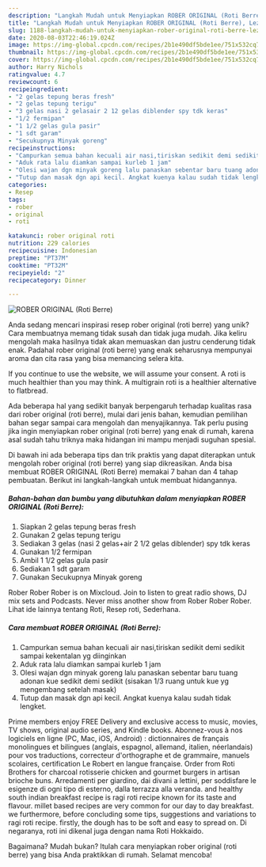 ```yaml
---
description: "Langkah Mudah untuk Menyiapkan ROBER ORIGINAL (Roti Berre), Lezat"
title: "Langkah Mudah untuk Menyiapkan ROBER ORIGINAL (Roti Berre), Lezat"
slug: 1188-langkah-mudah-untuk-menyiapkan-rober-original-roti-berre-lezat
date: 2020-08-03T22:46:19.024Z
image: https://img-global.cpcdn.com/recipes/2b1e490df5bde1ee/751x532cq70/rober-original-roti-berre-foto-resep-utama.jpg
thumbnail: https://img-global.cpcdn.com/recipes/2b1e490df5bde1ee/751x532cq70/rober-original-roti-berre-foto-resep-utama.jpg
cover: https://img-global.cpcdn.com/recipes/2b1e490df5bde1ee/751x532cq70/rober-original-roti-berre-foto-resep-utama.jpg
author: Harry Nichols
ratingvalue: 4.7
reviewcount: 6
recipeingredient:
- "2 gelas tepung beras fresh"
- "2 gelas tepung terigu"
- "3 gelas nasi 2 gelasair 2 12 gelas diblender spy tdk keras"
- "1/2 fermipan"
- "1 1/2 gelas gula pasir"
- "1 sdt garam"
- "Secukupnya Minyak goreng"
recipeinstructions:
- "Campurkan semua bahan kecuali air nasi,tiriskan sedikit demi sedikit sampai kekentalan yg diinginkan"
- "Aduk rata lalu diamkan sampai kurleb 1 jam"
- "Olesi wajan dgn minyak goreng lalu panaskan sebentar baru tuang adonan kue sedikit demi sedikit (sisakan 1/3 ruang untuk kue yg mengembang setelah masak)"
- "Tutup dan masak dgn api kecil. Angkat kuenya kalau sudah tidak lengket."
categories:
- Resep
tags:
- rober
- original
- roti

katakunci: rober original roti 
nutrition: 229 calories
recipecuisine: Indonesian
preptime: "PT37M"
cooktime: "PT32M"
recipeyield: "2"
recipecategory: Dinner

---
```



![ROBER ORIGINAL (Roti Berre)](https://img-global.cpcdn.com/recipes/2b1e490df5bde1ee/751x532cq70/rober-original-roti-berre-foto-resep-utama.jpg)

Anda sedang mencari inspirasi resep rober original (roti berre) yang unik? Cara membuatnya memang tidak susah dan tidak juga mudah. Jika keliru mengolah maka hasilnya tidak akan memuaskan dan justru cenderung tidak enak. Padahal rober original (roti berre) yang enak seharusnya mempunyai aroma dan cita rasa yang bisa memancing selera kita.

If you continue to use the website, we will assume your consent. A roti is much healthier than you may think. A multigrain roti is a healthier alternative to flatbread.

Ada beberapa hal yang sedikit banyak berpengaruh terhadap kualitas rasa dari rober original (roti berre), mulai dari jenis bahan, kemudian pemilihan bahan segar sampai cara mengolah dan menyajikannya. Tak perlu pusing jika ingin menyiapkan rober original (roti berre) yang enak di rumah, karena asal sudah tahu triknya maka hidangan ini mampu menjadi suguhan spesial.


Di bawah ini ada beberapa tips dan trik praktis yang dapat diterapkan untuk mengolah rober original (roti berre) yang siap dikreasikan. Anda bisa membuat ROBER ORIGINAL (Roti Berre) memakai 7 bahan dan 4 tahap pembuatan. Berikut ini langkah-langkah untuk membuat hidangannya.

<!--inarticleads1-->

##### Bahan-bahan dan bumbu yang dibutuhkan dalam menyiapkan ROBER ORIGINAL (Roti Berre):

1. Siapkan 2 gelas tepung beras fresh
1. Gunakan 2 gelas tepung terigu
1. Sediakan 3 gelas (nasi 2 gelas+air 2 1/2 gelas diblender) spy tdk keras
1. Gunakan 1/2 fermipan
1. Ambil 1 1/2 gelas gula pasir
1. Sediakan 1 sdt garam
1. Gunakan Secukupnya Minyak goreng


Rober Rober Rober is on Mixcloud. Join to listen to great radio shows, DJ mix sets and Podcasts. Never miss another show from Rober Rober Rober. Lihat ide lainnya tentang Roti, Resep roti, Sederhana. 

<!--inarticleads2-->

##### Cara membuat ROBER ORIGINAL (Roti Berre):

1. Campurkan semua bahan kecuali air nasi,tiriskan sedikit demi sedikit sampai kekentalan yg diinginkan
1. Aduk rata lalu diamkan sampai kurleb 1 jam
1. Olesi wajan dgn minyak goreng lalu panaskan sebentar baru tuang adonan kue sedikit demi sedikit (sisakan 1/3 ruang untuk kue yg mengembang setelah masak)
1. Tutup dan masak dgn api kecil. Angkat kuenya kalau sudah tidak lengket.


Prime members enjoy FREE Delivery and exclusive access to music, movies, TV shows, original audio series, and Kindle books. Abonnez-vous à nos logiciels en ligne (PC, Mac, iOS, Android) : dictionnaires de français monolingues et bilingues (anglais, espagnol, allemand, italien, néerlandais) pour vos traductions, correcteur d&#39;orthographe et de grammaire, manuels scolaires, certification Le Robert en langue française. Order from Roti Brothers for charcoal rotisserie chicken and gourmet burgers in artisan brioche buns. Arredamenti per giardino, dai divani a lettini, per soddisfare le esigenze di ogni tipo di esterno, dalla terrazza alla veranda. and healthy south indian breakfast recipe is ragi roti recipe known for its taste and flavour. millet based recipes are very common for our day to day breakfast. we furthermore, before concluding some tips, suggestions and variations to ragi roti recipe. firstly, the dough has to be soft and easy to spread on. Di negaranya, roti ini dikenal juga dengan nama Roti Hokkaido. 

Bagaimana? Mudah bukan? Itulah cara menyiapkan rober original (roti berre) yang bisa Anda praktikkan di rumah. Selamat mencoba!
